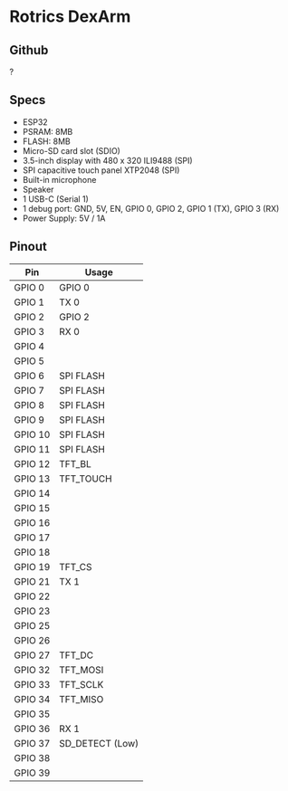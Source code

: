 # Rotrics DexArm
## Github   
?

## Specs
* ESP32
* PSRAM: 8MB   
* FLASH: 8MB
* Micro-SD card slot (SDIO)
* 3.5-inch display with 480 x 320 ILI9488 (SPI)   
* SPI capacitive touch panel XTP2048 (SPI)    
* Built-in microphone   
* Speaker
* 1 USB-C (Serial 1)
* 1 debug port: GND, 5V, EN, GPIO 0, GPIO 2, GPIO 1 (TX), GPIO 3 (RX)
* Power Supply: 5V / 1A

## Pinout 
Pin | Usage 
----|-----
GPIO 0 | GPIO 0  
GPIO 1 | TX 0
GPIO 2 | GPIO 2  
GPIO 3 | RX 0
GPIO 4 |  
GPIO 5 |
GPIO 6 | SPI FLASH
GPIO 7 | SPI FLASH 
GPIO 8 | SPI FLASH 
GPIO 9 | SPI FLASH
GPIO 10 | SPI FLASH
GPIO 11 | SPI FLASH
GPIO 12 | TFT_BL
GPIO 13 | TFT_TOUCH
GPIO 14 | 
GPIO 15 | 
GPIO 16 | 
GPIO 17 | 
GPIO 18 | 
GPIO 19 | TFT_CS
GPIO 21 | TX 1
GPIO 22 | 
GPIO 23 |
GPIO 25 |
GPIO 26 |
GPIO 27 | TFT_DC
GPIO 32 | TFT_MOSI
GPIO 33 | TFT_SCLK 
GPIO 34 | TFT_MISO
GPIO 35 | 
GPIO 36 | RX 1
GPIO 37 | SD_DETECT (Low)
GPIO 38 | 
GPIO 39 | 

